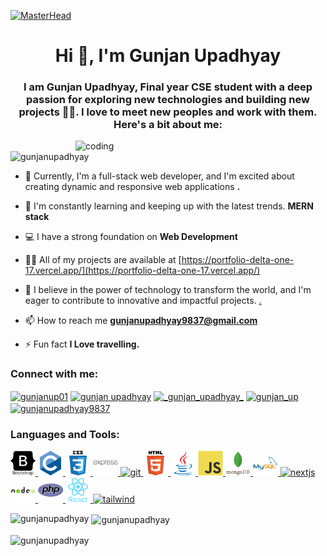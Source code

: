 [![MasterHead](https://user-images.githubusercontent.com/74038190/225813708-98b745f2-7d22-48cf-9150-083f1b00d6c9.gif)](https://gunjanupadhyay.io)




<h1 align="center">Hi 👋, I'm Gunjan Upadhyay</h1>
<h3 align="center">I am Gunjan Upadhyay, Final year CSE student with a deep passion for exploring new technologies and building new projects 👨‍💻.  I love to meet new peoples and work with them. Here's a bit about me:</h3>

<img align="right" alt="coding" width="400" src="https://user-images.githubusercontent.com/40719899/205479251-ffba5354-583f-491b-a1ef-ce919083e2b1.gif">

<p align="left"> <img src="https://komarev.com/ghpvc/?username=gunjanupadhyay&label=Profile%20views&color=0e75b6&style=flat" alt="gunjanupadhyay" /> </p>

- 🔭 Currently, I'm a full-stack web developer, and I'm excited about creating dynamic and responsive web applications **.**

- 🌱 I'm constantly learning and keeping up with the latest trends. **MERN stack**

- 💻 I have a strong foundation on **Web Development**

- 👨‍💻 All of my projects are available at [https://portfolio-delta-one-17.vercel.app/](https://portfolio-delta-one-17.vercel.app/)

- 🌟 I believe in the power of technology to transform the world, and I'm eager to contribute to innovative and impactful projects. [.](.)

- 📫 How to reach me **gunjanupadhyay9837@gmail.com**

- ⚡ Fun fact **I Love travelling.**

<h3 align="left">Connect with me:</h3>
<p align="left">
<a href="https://twitter.com/gunjanup01" target="blank"><img align="center" src="https://raw.githubusercontent.com/rahuldkjain/github-profile-readme-generator/master/src/images/icons/Social/twitter.svg" alt="gunjanup01" height="30" width="40" /></a>
<a href="https://linkedin.com/in/gunjan upadhyay" target="blank"><img align="center" src="https://raw.githubusercontent.com/rahuldkjain/github-profile-readme-generator/master/src/images/icons/Social/linked-in-alt.svg" alt="gunjan upadhyay" height="30" width="40" /></a>
<a href="https://instagram.com/_gunjan_upadhyay_" target="blank"><img align="center" src="https://raw.githubusercontent.com/rahuldkjain/github-profile-readme-generator/master/src/images/icons/Social/instagram.svg" alt="_gunjan_upadhyay_" height="30" width="40" /></a>
<a href="https://www.leetcode.com/gunjan_up" target="blank"><img align="center" src="https://raw.githubusercontent.com/rahuldkjain/github-profile-readme-generator/master/src/images/icons/Social/leet-code.svg" alt="gunjan_up" height="30" width="40" /></a>
<a href="https://auth.geeksforgeeks.org/user/gunjanupadhyay9837" target="blank"><img align="center" src="https://raw.githubusercontent.com/rahuldkjain/github-profile-readme-generator/master/src/images/icons/Social/geeks-for-geeks.svg" alt="gunjanupadhyay9837" height="30" width="40" /></a>
</p>

<h3 align="left">Languages and Tools:</h3>
<p align="left"> <a href="https://getbootstrap.com" target="_blank" rel="noreferrer"> <img src="https://raw.githubusercontent.com/devicons/devicon/master/icons/bootstrap/bootstrap-plain-wordmark.svg" alt="bootstrap" width="40" height="40"/> </a> <a href="https://www.cprogramming.com/" target="_blank" rel="noreferrer"> <img src="https://raw.githubusercontent.com/devicons/devicon/master/icons/c/c-original.svg" alt="c" width="40" height="40"/> </a> <a href="https://www.w3schools.com/css/" target="_blank" rel="noreferrer"> <img src="https://raw.githubusercontent.com/devicons/devicon/master/icons/css3/css3-original-wordmark.svg" alt="css3" width="40" height="40"/> </a> <a href="https://expressjs.com" target="_blank" rel="noreferrer"> <img src="https://raw.githubusercontent.com/devicons/devicon/master/icons/express/express-original-wordmark.svg" alt="express" width="40" height="40"/> </a> <a href="https://git-scm.com/" target="_blank" rel="noreferrer"> <img src="https://www.vectorlogo.zone/logos/git-scm/git-scm-icon.svg" alt="git" width="40" height="40"/> </a> <a href="https://www.w3.org/html/" target="_blank" rel="noreferrer"> <img src="https://raw.githubusercontent.com/devicons/devicon/master/icons/html5/html5-original-wordmark.svg" alt="html5" width="40" height="40"/> </a> <a href="https://www.java.com" target="_blank" rel="noreferrer"> <img src="https://raw.githubusercontent.com/devicons/devicon/master/icons/java/java-original.svg" alt="java" width="40" height="40"/> </a> <a href="https://developer.mozilla.org/en-US/docs/Web/JavaScript" target="_blank" rel="noreferrer"> <img src="https://raw.githubusercontent.com/devicons/devicon/master/icons/javascript/javascript-original.svg" alt="javascript" width="40" height="40"/> </a> <a href="https://www.mongodb.com/" target="_blank" rel="noreferrer"> <img src="https://raw.githubusercontent.com/devicons/devicon/master/icons/mongodb/mongodb-original-wordmark.svg" alt="mongodb" width="40" height="40"/> </a> <a href="https://www.mysql.com/" target="_blank" rel="noreferrer"> <img src="https://raw.githubusercontent.com/devicons/devicon/master/icons/mysql/mysql-original-wordmark.svg" alt="mysql" width="40" height="40"/> </a> <a href="https://nextjs.org/" target="_blank" rel="noreferrer"> <img src="https://cdn.worldvectorlogo.com/logos/nextjs-2.svg" alt="nextjs" width="40" height="40"/> </a> <a href="https://nodejs.org" target="_blank" rel="noreferrer"> <img src="https://raw.githubusercontent.com/devicons/devicon/master/icons/nodejs/nodejs-original-wordmark.svg" alt="nodejs" width="40" height="40"/> </a> <a href="https://www.php.net" target="_blank" rel="noreferrer"> <img src="https://raw.githubusercontent.com/devicons/devicon/master/icons/php/php-original.svg" alt="php" width="40" height="40"/> </a> <a href="https://reactjs.org/" target="_blank" rel="noreferrer"> <img src="https://raw.githubusercontent.com/devicons/devicon/master/icons/react/react-original-wordmark.svg" alt="react" width="40" height="40"/> </a> <a href="https://tailwindcss.com/" target="_blank" rel="noreferrer"> <img src="https://www.vectorlogo.zone/logos/tailwindcss/tailwindcss-icon.svg" alt="tailwind" width="40" height="40"/> </a> </p>

<p><img align="left" src="https://github-readme-stats.vercel.app/api/top-langs?username=gunjanupadhyay&show_icons=true&locale=en&layout=compact" alt="gunjanupadhyay" /></p>

<p>&nbsp;<img align="center" src="https://github-readme-stats.vercel.app/api?username=gunjanupadhyay&show_icons=true&locale=en" alt="gunjanupadhyay" /></p>

<p><img align="center" src="https://github-readme-streak-stats.herokuapp.com/?user=gunjanupadhyay&" alt="gunjanupadhyay" /></p>
